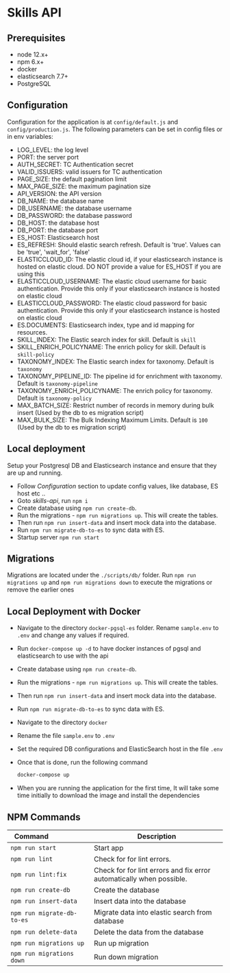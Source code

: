 # Skills API

## Prerequisites

- node 12.x+
- npm 6.x+
- docker
- elasticsearch 7.7+
- PostgreSQL

## Configuration

Configuration for the application is at `config/default.js` and `config/production.js`. The following parameters can be set in config files or in env variables:

- LOG_LEVEL: the log level
- PORT: the server port
- AUTH_SECRET: TC Authentication secret
- VALID_ISSUERS: valid issuers for TC authentication
- PAGE_SIZE: the default pagination limit
- MAX_PAGE_SIZE: the maximum pagination size
- API_VERSION: the API version
- DB_NAME: the database name
- DB_USERNAME: the database username
- DB_PASSWORD: the database password
- DB_HOST: the database host
- DB_PORT: the database port
- ES_HOST: Elasticsearch host
- ES_REFRESH: Should elastic search refresh. Default is 'true'. Values can be 'true', 'wait_for', 'false'
- ELASTICCLOUD_ID: The elastic cloud id, if your elasticsearch instance is hosted on elastic cloud. DO NOT provide a value for ES_HOST if you are using this
- ELASTICCLOUD_USERNAME: The elastic cloud username for basic authentication. Provide this only if your elasticsearch instance is hosted on elastic cloud
- ELASTICCLOUD_PASSWORD: The elastic cloud password for basic authentication. Provide this only if your elasticsearch instance is hosted on elastic cloud
- ES.DOCUMENTS: Elasticsearch index, type and id mapping for resources.
- SKILL_INDEX: The Elastic search index for skill. Default is `skill`
- SKILL_ENRICH_POLICYNAME: The enrich policy for skill. Default is `skill-policy`
- TAXONOMY_INDEX: The Elastic search index for taxonomy. Default is `taxonomy`
- TAXONOMY_PIPELINE_ID: The pipeline id for enrichment with taxonomy. Default is `taxonomy-pipeline`
- TAXONOMY_ENRICH_POLICYNAME: The enrich policy for taxonomy. Default is `taxonomy-policy`
- MAX_BATCH_SIZE: Restrict number of records in memory during bulk insert (Used by the db to es migration script)
- MAX_BULK_SIZE: The Bulk Indexing Maximum Limits. Default is `100` (Used by the db to es migration script)


## Local deployment

Setup your Postgresql DB and Elasticsearch instance and ensure that they are up and running.

- Follow *Configuration* section to update config values, like database, ES host etc ..
- Goto *skills-api*, run `npm i`
- Create database using `npm run create-db`.
- Run the migrations - `npm run migrations up`. This will create the tables.
- Then run `npm run insert-data` and insert mock data into the database.
- Run `npm run migrate-db-to-es` to sync data with ES.
- Startup server `npm run start`

## Migrations

Migrations are located under the `./scripts/db/` folder. Run `npm run migrations up` and `npm run migrations down` to execute the migrations or remove the earlier ones

## Local Deployment with Docker

- Navigate to the directory `docker-pgsql-es` folder. Rename `sample.env` to `.env` and change any values if required.
- Run `docker-compose up -d` to have docker instances of pgsql and elasticsearch to use with the api

- Create database using `npm run create-db`.
- Run the migrations - `npm run migrations up`. This will create the tables.
- Then run `npm run insert-data` and insert mock data into the database.
- Run `npm run migrate-db-to-es` to sync data with ES.

- Navigate to the directory `docker`

- Rename the file `sample.env` to `.env`

- Set the required DB configurations and ElasticSearch host in the file `.env`

- Once that is done, run the following command

    ```bash
    docker-compose up
    ```

- When you are running the application for the first time, It will take some time initially to download the image and install the dependencies

## NPM Commands

| Command&nbsp;&nbsp;&nbsp;&nbsp;&nbsp;&nbsp;&nbsp;&nbsp;&nbsp;&nbsp;&nbsp;&nbsp;&nbsp;&nbsp;&nbsp;&nbsp;&nbsp;&nbsp;&nbsp; | Description |
|--------------------|--|
| `npm run start`  | Start app |
| `npm run lint`     | Check for for lint errors. |
| `npm run lint:fix` | Check for for lint errors and fix error automatically when possible. |
| `npm run create-db`    | Create the database |
| `npm run insert-data`    | Insert data into the database |
| `npm run migrate-db-to-es`    | Migrate data into elastic search from database |
| `npm run delete-data`  | Delete the data from the database |
| `npm run migrations up`  | Run up migration |
| `npm run migrations down`  | Run down migration |
